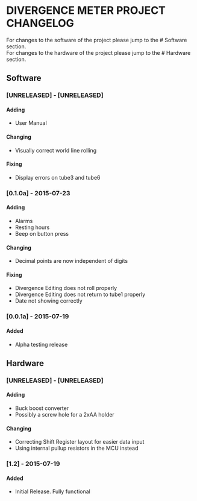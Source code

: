 # DIVERGENCE METER PROJECT CHANGELOG 

For changes to the software of the project please jump to the # Software section.  
For changes to the hardware of the project please jump to the # Hardware section.  

## Software

### [UNRELEASED] - [UNRELEASED]
#### Adding
- User Manual

#### Changing
- Visually correct world line rolling

#### Fixing
- Display errors on tube3 and tube6


### [0.1.0a] - 2015-07-23
#### Adding
- Alarms
- Resting hours
- Beep on button press

#### Changing
- Decimal points are now independent of digits

#### Fixing
- Divergence Editing does not roll properly
- Divergence Editing does not return to tube1 properly
- Date not showing correctly


### [0.0.1a] - 2015-07-19
#### Added
- Alpha testing release






## Hardware

### [UNRELEASED] - [UNRELEASED]
#### Adding
- Buck boost converter
- Possibly a screw hole for a 2xAA holder

#### Changing
- Correcting Shift Register layout for easier data input
- Using internal pullup resistors in the MCU instead


### [1.2] - 2015-07-19
#### Added
- Initial Release. Fully functional